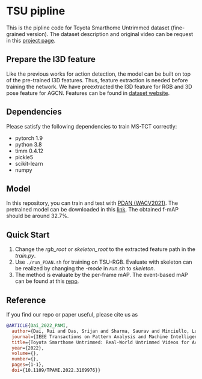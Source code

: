 # TSU pipline

This is the pipline code for Toyota Smarthome Untrimmed dataset (fine-grained version). The dataset description and original video can be request in this [project page](https://project.inria.fr/toyotasmarthome/).

## Prepare the I3D feature
Like the previous works for action detection, the model can be built on top of the pre-trained I3D features. Thus, feature extraction is needed before training the network.  We have preextracted the I3D feature for RGB and 3D pose feature for AGCN. Features can be found in [dataset website](https://project.inria.fr/toyotasmarthome/).

## Dependencies 
Please satisfy the following dependencies to train MS-TCT correctly: 
- pytorch 1.9
- python 3.8 
- timm 0.4.12
- pickle5
- scikit-learn
- numpy

## Model
In this repository, you can train and test with [PDAN (WACV2021)](https://openaccess.thecvf.com/content/WACV2021/html/Dai_PDAN_Pyramid_Dilated_Attention_Network_for_Action_Detection_WACV_2021_paper.html). 
The pretrained model can be downloaded in this [link](https://mybox.inria.fr/f/5e006560efaf4e0fb7ac/). The obtained f-mAP should be around 32.7%.

## Quick Start
1. Change the _rgb_root_ or _skeleton_root_ to the extracted feature path in the _train.py_. 
2. Use `./run_PDAN.sh` for training on TSU-RGB. Evaluate with skeleton can be realized by changing the _-mode_ in _run.sh_ to _skeleton_.
3. The method is evaluate by the per-frame mAP. The event-based mAP can be found at this [repo](https://github.com/dairui01/TSU_evaluation/tree/main/Event_map).



## Reference
If you find our repo or paper useful, please cite us as
```bibtex
@ARTICLE{Dai_2022_PAMI,
  author={Dai, Rui and Das, Srijan and Sharma, Saurav and Minciullo, Luca and Garattoni, Lorenzo and Bremond, Francois and Francesca, Gianpiero},
  journal={IEEE Transactions on Pattern Analysis and Machine Intelligence}, 
  title={Toyota Smarthome Untrimmed: Real-World Untrimmed Videos for Activity Detection}, 
  year={2022},
  volume={},
  number={},
  pages={1-1},
  doi={10.1109/TPAMI.2022.3169976}}
```


